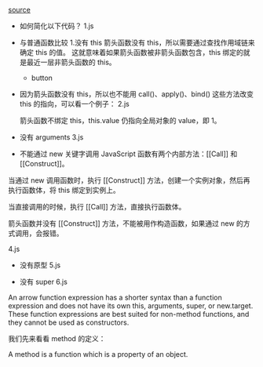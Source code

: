 [source](https://juejin.cn/post/6844903616231260174)

- 如何简化以下代码？
    1.js

- 与普通函数比较
1.没有 this
箭头函数没有 this，所以需要通过查找作用域链来确定 this 的值。
这就意味着如果箭头函数被非箭头函数包含，this 绑定的就是最近一层非箭头函数的 this。

    - button 

- 因为箭头函数没有 this，所以也不能用 call()、apply()、bind() 这些方法改变 this 的指向，可以看一个例子：
    2.js

    箭头函数不绑定 this，this.value 仍指向全局对象的 value，即 1。

- 没有 arguments
    3.js

- 不能通过 new 关键字调用
JavaScript 函数有两个内部方法：[[Call]] 和 [[Construct]]。

当通过 new 调用函数时，执行 [[Construct]] 方法，创建一个实例对象，然后再执行函数体，将 this 绑定到实例上。

当直接调用的时候，执行 [[Call]] 方法，直接执行函数体。

箭头函数并没有 [[Construct]] 方法，不能被用作构造函数，如果通过 new 的方式调用，会报错。

4.js


-  没有原型
    5.js

- 没有 super
    6.js

An arrow function expression has a shorter syntax than a function expression and does not have its own this, arguments, super, or new.target. These function expressions are best suited for non-method functions, and they cannot be used as constructors.

我们先来看看 method 的定义：

A method is a function which is a property of an object.


